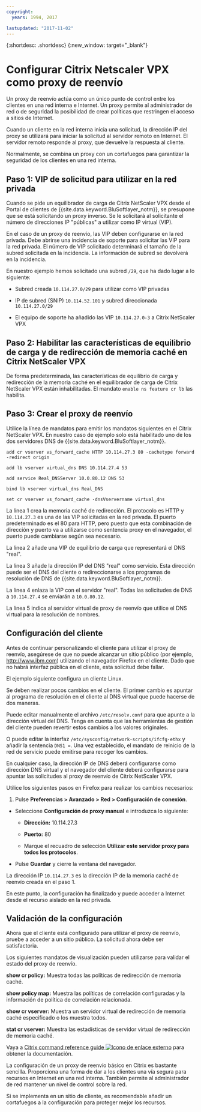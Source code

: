 ```yaml
---
copyright:
  years: 1994, 2017

lastupdated: "2017-11-02"
---
```


{:shortdesc: .shortdesc}
{:new_window: target="_blank"}

# Configurar Citrix Netscaler VPX como proxy de reenvío

Un proxy de reenvío actúa como un único punto de control entre los clientes en una red interna e Internet. Un proxy permite al administrador de red o de seguridad la posibilidad de crear políticas que restringen el acceso a sitios de Internet.

Cuando un cliente en la red interna inicia una solicitud, la dirección IP del proxy se utilizará para iniciar la solicitud al servidor remoto en Internet. El servidor remoto responde al proxy, que devuelve la respuesta al cliente.

Normalmente, se combina un proxy con un cortafuegos para garantizar la seguridad de los clientes en una red interna.

## Paso 1: VIP de solicitud para utilizar en la red privada 

Cuando se pide un equilibrador de carga de Citrix NetScaler VPX desde el Portal de clientes de {{site.data.keyword.BluSoftlayer_notm}}, se presupone que se está solicitando un proxy inverso. Se le solicitará al solicitante el número de direcciones IP "públicas" a utilizar como IP virtual (VIP).

En el caso de un proxy de reenvío, las VIP deben configurarse en la red privada. Debe abrirse una incidencia de soporte para solicitar las VIP para la red privada. El número de VIP solicitado determinará el tamaño de la subred solicitada en la incidencia. La información de subred se devolverá en la incidencia.

En nuestro ejemplo hemos solicitado una subred `/29`, que ha dado lugar a lo siguiente:

* Subred creada `10.114.27.0/29` para utilizar como VIP privadas

* IP de subred (SNIP) `10.114.52.101` y subred direccionada `10.114.27.0/29`

* El equipo de soporte ha añadido las VIP `10.114.27.0-3` a Citrix NetScaler VPX

## Paso 2: Habilitar las características de equilibrio de carga y de redirección de memoria caché en Citrix NetScaler VPX

De forma predeterminada, las características de equilibrio de carga y redirección de la memoria caché en el equilibrador de carga de Citrix NetScaler VPX están inhabilitadas. El mandato `enable ns feature cr lb` las habilita.


## Paso 3: Crear el proxy de reenvío

Utilice la línea de mandatos para emitir los mandatos siguientes en el Citrix NetScaler VPX. En nuestro caso de ejemplo solo está habilitado uno de los dos servidores DNS de {{site.data.keyword.BluSoftlayer_notm}}.  

```
add cr vserver vs_forward_cache HTTP 10.114.27.3 80 -cachetype forward -redirect origin

add lb vserver virtual_dns DNS 10.114.27.4 53

add service Real_DNSServer 10.0.80.12 DNS 53

bind lb vserver virtual_dns Real_DNS

set cr vserver vs_forward_cache -dnsVservername virtual_dns
```

La línea 1 crea la memoria caché de redirección. El protocolo es HTTP y `10.114.27.3` es una de las VIP solicitadas en la red privada. El puerto predeterminado es el 80 para HTTP, pero puesto que esta combinación de dirección y puerto va a utilizarse como sentencia proxy en el navegador, el puerto puede cambiarse según sea necesario.

La línea 2 añade una VIP de equilibrio de carga que representará el DNS "real".

La línea 3 añade la dirección IP del DNS "real" como servicio. Esta dirección puede ser el DNS del cliente o redireccionarse a los programas de resolución de DNS de {{site.data.keyword.BluSoftlayer_notm}}.

La línea 4 enlaza la VIP con el servidor "real". Todas las solicitudes de DNS a `10.114.27.4` se enviarán a `10.0.80.12`.

La línea 5 indica al servidor virtual de proxy de reenvío que utilice el DNS virtual para la resolución de nombres.

## Configuración del cliente

Antes de continuar personalizando el cliente para utilizar el proxy de reenvío, asegúrese de que no puede alcanzar un sitio público (por ejemplo, http://www.ibm.com) utilizando el navegador Firefox en el cliente. Dado que no habrá interfaz pública en el cliente, esta solicitud debe fallar. 

El ejemplo siguiente configura un cliente Linux.

Se deben realizar pocos cambios en el cliente. El primer cambio es apuntar al programa de resolución en el cliente al DNS virtual que puede hacerse de dos maneras.

Puede editar manualmente el archivo `/etc/resolv.conf` para que apunte a la dirección virtual del DNS. Tenga en cuenta que las herramientas de gestión del cliente pueden revertir estos cambios a los valores originales.  

O puede editar la interfaz `/etc/sysconfig/network-scripts/ifcfg-ethx` y añadir la sentencia `DNS1 =`. Una vez establecido, el mandato de reinicio de la red de servicio puede emitirse para recoger los cambios.

En cualquier caso, la dirección IP de DNS deberá configurarse como dirección DNS virtual y el navegador del cliente deberá configurarse para apuntar las solicitudes al proxy de reenvío de Citrix NetScaler VPX.

Utilice los siguientes pasos en Firefox para realizar los cambios necesarios:

1. Pulse **Preferencias > Avanzado > Red > Configuración de conexión**.

* Seleccione **Configuración de proxy manual** e introduzca lo siguiente:

  * **Dirección:** 10.114.27.3

  * **Puerto:** 80

  * Marque el recuadro de selección **Utilizar este servidor proxy para todos los protocolos**.

* Pulse **Guardar** y cierre la ventana del navegador.

La dirección IP `10.114.27.3` es la dirección IP de la memoria caché de reenvío creada en el paso 1.

En este punto, la configuración ha finalizado y puede acceder a Internet desde el recurso aislado en la red privada.

## Validación de la configuración

Ahora que el cliente está configurado para utilizar el proxy de reenvío, pruebe a acceder a un sitio público. La solicitud ahora debe ser satisfactoria.

Los siguientes mandatos de visualización pueden utilizarse para validar el estado del proxy de reenvío.

**show cr policy:** Muestra todas las políticas de redirección de memoria caché.

**show policy map:** Muestra las políticas de correlación configuradas y la información de política de correlación relacionada.

**show cr vserver:** Muestra un servidor virtual de redirección de memoria caché especificado o los muestra todos.

**stat cr vserver:** Muestra las estadísticas de servidor virtual de redirección de memoria caché.

Vaya a [Citrix command reference guide ![Icono de enlace externo](../../icons/launch-glyph.svg "Icono de enlace externo")](https://support.citrix.com/servlet/KbServlet/download/20679-102-665857/NS-CommandReference-Guide.pdf) para obtener la documentación.

La configuración de un proxy de reenvío básico en Citrix es bastante sencilla. Proporciona una forma de dar a los clientes una vía segura para recursos en Internet en una red interna. También permite al administrador de red mantener un nivel de control sobre la red.

Si se implementa en un sitio de cliente, es recomendable añadir un cortafuegos a la configuración para proteger mejor los recursos.

